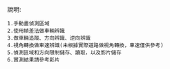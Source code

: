 說明:

    1.手動畫偵測區域
    2.使用幀差法做車輛辨識
    3.做車輛追蹤、方向辨識、逆向辨識
    4.視角轉換做車速辨識(未根據實際道路做視角轉換，車速僅供參考)
    5.偵測區域和方向限制儲存、讀取，以及影片儲存
    6.實測結果請參考影片
